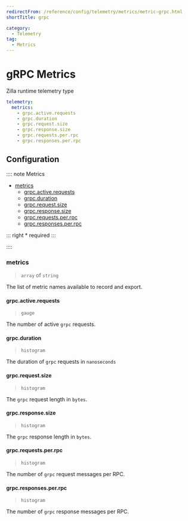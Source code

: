 ```yaml
---
redirectFrom: /reference/config/telemetry/metrics/metric-grpc.html
shortTitle: grpc

category:
  - Telemetry
tag:
  - Metrics
---
```


# gRPC Metrics

Zilla runtime telemetry type

```yaml
telemetry:
  metrics:
    - grpc.active.requests
    - grpc.duration
    - grpc.request.size
    - grpc.response.size
    - grpc.requests.per.rpc
    - grpc.responses.per.rpc
```

## Configuration

:::: note Metrics

- [metrics](#metrics)
  - [grpc.active.requests](#grpc-active-requests)
  - [grpc.duration](#grpc-duration)
  - [grpc.request.size](#grpc-request-size)
  - [grpc.response.size](#grpc-response-size)
  - [grpc.requests.per.rpc](#grpc-requests-per-rpc)
  - [grpc.responses.per.rpc](#grpc-responses-per-rpc)

::: right
\* required
:::

::::

### metrics

> `array` of `string`

The list of metric names available to record and export.

#### grpc.active.requests

> `gauge`

The number of active `grpc` requests.

#### grpc.duration

> `histogram`

The duration of `grpc` requests in `nanoseconds`

#### grpc.request.size

> `histogram`

The `grpc` request length in `bytes`.

#### grpc.response.size

> `histogram`

The `grpc` response length in `bytes`.

#### grpc.requests.per.rpc

> `histogram`

The number of `grpc` request messages per RPC.

#### grpc.responses.per.rpc

> `histogram`

The number of `grpc` response messages per RPC.

